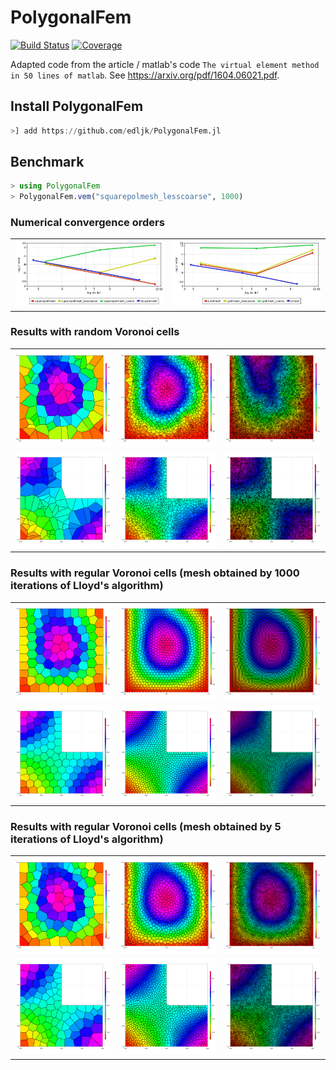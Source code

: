 # PolygonalFem

[![Build Status](https://travis-ci.com/edljk/PolygonalFem.jl.svg?branch=main)](https://travis-ci.com/edljk/PolygonalFem.jl)
[![Coverage](https://codecov.io/gh/edljk/PolygonalFem.jl/branch/main/graph/badge.svg)](https://codecov.io/gh/edljk/PolygonalFem.jl)

Adapted code from the article / matlab's code `The virtual element method in 50 lines of matlab`. See https://arxiv.org/pdf/1604.06021.pdf.

## Install PolygonalFem

```julia
>] add https://github.com/edljk/PolygonalFem.jl
```

## Benchmark

```julia
> using PolygonalFem
> PolygonalFem.vem("squarepolmesh_lesscoarse", 1000)
```

### Numerical convergence orders

<center>
<table>
<tr>
    <td>
        <img src="https://github.com/edljk/PolygonalFem.jl/blob/main/test/figures/convergence_square.png" style=width:400px>
    </td>
    <td>
        <img src="https://github.com/edljk/PolygonalFem.jl/blob/main/test/figures/convergence_L.png" style=width:400px>
    </td>
</tr>
</table>        
</center>

### Results with random Voronoi cells

<center>
<table style="margin-left:auto;margin-right:auto;">
<tr>
    <td>
        <img src="https://github.com/edljk/PolygonalFem.jl/blob/main/test/figures/squarepolmesh_coarse_100.png" style=width:200px>
     </td>
     <td>
         <img src="https://github.com/edljk/PolygonalFem.jl/blob/main/test/figures/squarepolmesh_coarse_1000.png"  style=width:200px>
    </td>
     <td>
         <img src="https://github.com/edljk/PolygonalFem.jl/blob/main/test/figures/squarepolmesh_coarse_10000.png"  style=width:200px>
    </td>
</tr>
<tr>
    <td>
        <img src="https://github.com/edljk/PolygonalFem.jl/blob/main/test/figures/Lpolmesh_coarse_100.png" style=width:200px>
     </td>
     <td>
         <img src="https://github.com/edljk/PolygonalFem.jl/blob/main/test/figures/Lpolmesh_coarse_1000.png"  style=width:200px>
    </td>
     <td>
         <img src="https://github.com/edljk/PolygonalFem.jl/blob/main/test/figures/Lpolmesh_coarse_10000.png"  style=width:200px>
    </td>
</tr>
</table>
</center>

### Results with regular Voronoi cells (mesh obtained by 1000 iterations of Lloyd's  algorithm)
<table>
<tr>
    <td>
         <img src="https://github.com/edljk/PolygonalFem.jl/blob/main/test/figures/squarepolmesh_100.png"  style=width:200px>
     </td>
     <td>
         <img src="https://github.com/edljk/PolygonalFem.jl/blob/main/test/figures/squarepolmesh_1000.png"  style=width:200px>
    </td>
     <td>
         <img src="https://github.com/edljk/PolygonalFem.jl/blob/main/test/figures/squarepolmesh_10000.png"  style=width:200px>
    </td>
</tr>
<tr>
    <td>
        <img src="https://github.com/edljk/PolygonalFem.jl/blob/main/test/figures/Lpolmesh_100.png" style=width:200px>
     </td>
     <td>
         <img src="https://github.com/edljk/PolygonalFem.jl/blob/main/test/figures/Lpolmesh_1000.png"  style=width:200px>
    </td>
     <td>
         <img src="https://github.com/edljk/PolygonalFem.jl/blob/main/test/figures/Lpolmesh_10000.png"  style=width:200px>
    </td>
</tr>
</table>


### Results with regular Voronoi cells (mesh obtained by 5 iterations of Lloyd's algorithm)
<table>
<tr>
    <td>
        <img src="https://github.com/edljk/PolygonalFem.jl/blob/main/test/figures/squarepolmesh_lesscoarse_100.png" style=width:200px>
     </td>
     <td>
         <img src="https://github.com/edljk/PolygonalFem.jl/blob/main/test/figures/squarepolmesh_lesscoarse_1000.png"  style=width:200px>
    </td>
     <td>
         <img src="https://github.com/edljk/PolygonalFem.jl/blob/main/test/figures/squarepolmesh_lesscoarse_10000.png"  style=width:200px>
    </td>
</tr>
<tr>
    <td>
        <img src="https://github.com/edljk/PolygonalFem.jl/blob/main/test/figures/Lpolmesh_lesscoarse_100.png" style=width:200px>
     </td>
     <td>
         <img src="https://github.com/edljk/PolygonalFem.jl/blob/main/test/figures/Lpolmesh_lesscoarse_1000.png"  style=width:200px>
    </td>
     <td>
         <img src="https://github.com/edljk/PolygonalFem.jl/blob/main/test/figures/Lpolmesh_lesscoarse_10000.png"  style=width:200px>
    </td>
</tr>
</table>